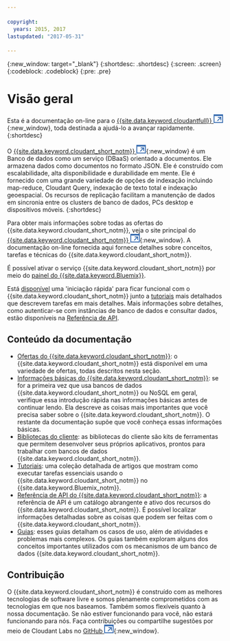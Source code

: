 ```yaml
---

copyright:
  years: 2015, 2017
lastupdated: "2017-05-31"

---
```


{:new_window: target="_blank"}
{:shortdesc: .shortdesc}
{:screen: .screen}
{:codeblock: .codeblock}
{:pre: .pre}

# Visão geral

Esta é a documentação on-line para o [{{site.data.keyword.cloudantfull}} ![Ícone de link externo](images/launch-glyph.svg "Ícone de link externo")](http://www.ibm.com/analytics/us/en/technology/cloud-data-services/cloudant/){:new_window},
toda destinada a ajudá-lo a avançar rapidamente.
{:shortdesc}

O [{{site.data.keyword.cloudant_short_notm}} ![Ícone de link externo](images/launch-glyph.svg "Ícone de link externo")](https://www.youtube.com/watch?v=xfO3m1I3SKg&feature=youtu.be){:new_window}
é um Banco de dados como um serviço (DBaaS) orientado a documentos.
Ele armazena dados como documentos no formato JSON.
Ele é construído com escalabilidade, alta disponibilidade e durabilidade em mente.
Ele é fornecido com uma grande variedade de opções de indexação incluindo map-reduce,
Cloudant Query, indexação de texto total e indexação geoespacial.
Os recursos de replicação facilitam a manutenção de dados em sincronia entre os
clusters de banco de dados, PCs desktop e dispositivos móveis.
{:shortdesc}

Para obter mais informações sobre todas as ofertas do {{site.data.keyword.cloudant_short_notm}},
veja o site principal do [{{site.data.keyword.cloudant_short_notm}} ![Ícone de link externo](images/launch-glyph.svg "Ícone de link externo")](http://www.ibm.com/analytics/us/en/technology/cloud-data-services/cloudant/){:new_window}.
A documentação on-line fornecida aqui fornece
detalhes sobre conceitos, tarefas e técnicas
do {{site.data.keyword.cloudant_short_notm}}.

É possível ativar o serviço {{site.data.keyword.cloudant_short_notm}} por meio do
[painel do {{site.data.keyword.Bluemix}}](https://console.ng.bluemix.net/catalog/services/cloudant-nosql-db/).

Está [disponível](index.html) uma 'iniciação rápida' para ficar funcional
com o {{site.data.keyword.cloudant_short_notm}}
junto a [tutoriais](tutorials/index.html) mais detalhados que descrevem tarefas em mais detalhes.
Mais informações sobre detalhes, como autenticar-se com instâncias de banco de dados
e consultar dados,
estão disponíveis na [Referência de API](api/index.html).

<div id="contents"></div>

## Conteúdo da documentação

*	[Ofertas do {{site.data.keyword.cloudant_short_notm}}](offerings/index.html): o {{site.data.keyword.cloudant_short_notm}} está disponível
em uma variedade de ofertas,
todas descritos nesta seção.
*	[Informações básicas do {{site.data.keyword.cloudant_short_notm}}](basics/index.html):
se for a primeira vez que usa bancos de dados {{site.data.keyword.cloudant_short_notm}} ou NoSQL em geral,
verifique essa introdução rápida nas informações básicas antes de continuar lendo.
	Ela descreve as coisas mais importantes que você precisa saber sobre o {{site.data.keyword.cloudant_short_notm}}.
	O restante da documentação supõe que você conheça essas informações básicas.
*	[Bibliotecas do cliente](libraries/index.html): as bibliotecas do cliente são kits de ferramentas que
permitem desenvolver seus próprios aplicativos,
prontos para trabalhar com bancos de dados {{site.data.keyword.cloudant_short_notm}}.
* [Tutoriais](tutorials/index.html): uma coleção detalhada de artigos
que mostram como executar tarefas essenciais usando o {{site.data.keyword.cloudant_short_notm}} no {{site.data.keyword.Bluemix_notm}}.
*	[Referência de API do {{site.data.keyword.cloudant_short_notm}}](api/index.html): a referência de API é um
catálogo abrangente e ativo dos recursos do {{site.data.keyword.cloudant_short_notm}}.
	É possível localizar informações detalhadas sobre as coisas que podem ser feitas com o {{site.data.keyword.cloudant_short_notm}}.
*	[Guias](guides/index.html): esses guias detalham
os casos de uso, além de atividades e problemas mais complexos.
	Os guias também exploram alguns dos conceitos importantes utilizados com os mecanismos de um banco de dados {{site.data.keyword.cloudant_short_notm}}.

## Contribuição

O {{site.data.keyword.cloudant_short_notm}} é construído com as melhores tecnologias de software livre
e somos plenamente comprometidos com as tecnologias em que nos baseamos.
Também somos flexíveis quanto à nossa documentação.
Se não estiver funcionando para você,
não estará funcionando para nós.
Faça contribuições ou compartilhe sugestões por meio de
Cloudant Labs no [GitHub ![Ícone de link externo](images/launch-glyph.svg "Ícone de link externo")](https://github.com/cloudant-labs/slate){:new_window}.
